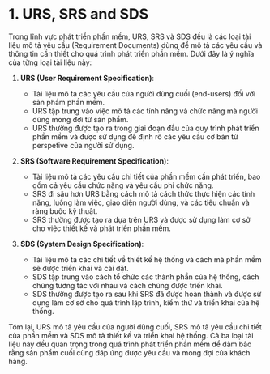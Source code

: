 
# 1.  URS, SRS and SDS
Trong lĩnh vực phát triển phần mềm, URS, SRS và SDS đều là các loại tài liệu mô tả yêu cầu (Requirement Documents) dùng để mô tả các yêu cầu và thông tin cần thiết cho quá trình phát triển phần mềm. Dưới đây là ý nghĩa của từng loại tài liệu này:

1. **URS (User Requirement Specification)**:
    
    - Tài liệu mô tả các yêu cầu của người dùng cuối (end-users) đối với sản phẩm phần mềm.
    - URS tập trung vào việc mô tả các tính năng và chức năng mà người dùng mong đợi từ sản phẩm.
    - URS thường được tạo ra trong giai đoạn đầu của quy trình phát triển phần mềm và được sử dụng để định rõ các yêu cầu cơ bản từ perspetive của người sử dụng.
2. **SRS (Software Requirement Specification)**:
    
    - Tài liệu mô tả các yêu cầu chi tiết của phần mềm cần phát triển, bao gồm cả yêu cầu chức năng và yêu cầu phi chức năng.
    - SRS đi sâu hơn URS bằng cách mô tả cách thức thực hiện các tính năng, luồng làm việc, giao diện người dùng, và các tiêu chuẩn và ràng buộc kỹ thuật.
    - SRS thường được tạo ra dựa trên URS và được sử dụng làm cơ sở cho việc thiết kế và phát triển phần mềm.
3. **SDS (System Design Specification)**:
    
    - Tài liệu mô tả các chi tiết về thiết kế hệ thống và cách mà phần mềm sẽ được triển khai và cài đặt.
    - SDS tập trung vào cách tổ chức các thành phần của hệ thống, cách chúng tương tác với nhau và cách chúng được triển khai.
    - SDS thường được tạo ra sau khi SRS đã được hoàn thành và được sử dụng làm cơ sở cho quá trình lập trình, kiểm thử và triển khai của hệ thống.

Tóm lại, URS mô tả yêu cầu của người dùng cuối, SRS mô tả yêu cầu chi tiết của phần mềm và SDS mô tả thiết kế và triển khai hệ thống. Cả ba loại tài liệu này đều quan trọng trong quá trình phát triển phần mềm để đảm bảo rằng sản phẩm cuối cùng đáp ứng được yêu cầu và mong đợi của khách hàng.